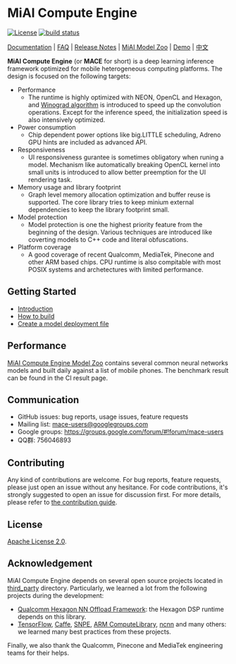 # MiAI Compute Engine
[![License](https://img.shields.io/badge/License-Apache%202.0-blue.svg)](LICENSE)
[![build status](http://v9.git.n.xiaomi.com/deep-computing/mace/badges/master/build.svg)](http://v9.git.n.xiaomi.com/deep-computing/mace/pipelines)

[Documentation](docs) |
[FAQ](docs/faq.md) |
[Release Notes](RELEASE.md) |
[MiAI Model Zoo](http://v9.git.n.xiaomi.com/deep-computing/mace-models) |
[Demo](mace/android) |
[中文](README_zh.md)

**MiAI Compute Engine** (or **MACE** for short) is a deep learning inference framework optimized for
mobile heterogeneous computing platforms. The design is focused on the following
targets:
* Performance
  * The runtime is highly optimized with NEON, OpenCL and Hexagon, and
    [Winograd algorithm](https://arxiv.org/abs/1509.09308) is introduced to
    speed up the convolution operations. Except for the inference speed, the
    initialization speed is also intensively optimized.
* Power consumption
  * Chip dependent power options like big.LITTLE scheduling, Adreno GPU hints are
    included as advanced API.
* Responsiveness
  * UI responsiveness gurantee is sometimes obligatory when runing a model.
    Mechanism like automatically breaking OpenCL kernel into small units is
    introduced to allow better preemption for the UI rendering task.
* Memory usage and library footprint
  * Graph level memory allocation optimization and buffer reuse is supported.
    The core library tries to keep minium external dependencies to keep the
    library footprint small.
* Model protection
  * Model protection is one the highest priority feature from the beginning of 
    the design. Various techniques are introduced like coverting models to C++
    code and literal obfuscations.
* Platform coverage
  * A good coverage of recent Qualcomm, MediaTek, Pinecone and other ARM based
    chips. CPU runtime is also compitable with most POSIX systems and
    archetectures with limited performance.

## Getting Started
* [Introduction](docs/getting_started/introduction.rst)
* [How to build](docs/getting_started/how_to_build.rst)
* [Create a model deployment file](docs/getting_started/create_a_model_deployment.rst)

## Performance
[MiAI Compute Engine Model Zoo](http://v9.git.n.xiaomi.com/deep-computing/mace-models) contains
several common neural networks models and built daily against a list of mobile
phones. The benchmark result can be found in the CI result page.

## Communication
* GitHub issues: bug reports, usage issues, feature requests
* Mailing list: [mace-users@googlegroups.com](mailto:mace-users@googlegroups.com)
* Google groups: https://groups.google.com/forum/#!forum/mace-users
* QQ群: 756046893

## Contributing
Any kind of contributions are welcome. For bug reports, feature requests,
please just open an issue without any hesitance. For code contributions, it's
strongly suggested to open an issue for discussion first. For more details,
please refer to [the contribution guide](docs/development/contributing.md).

## License
[Apache License 2.0](LICENSE).

## Acknowledgement
MiAI Compute Engine depends on several open source projects located in
[third_party](third_party) directory. Particularly, we learned a lot from
the following projects during the development:
* [Qualcomm Hexagon NN Offload Framework](https://source.codeaurora.org/quic/hexagon_nn/nnlib): the Hexagon DSP runtime
  depends on this library.
* [TensorFlow](https://github.com/tensorflow/tensorflow),
  [Caffe](https://github.com/BVLC/caffe),
  [SNPE](https://developer.qualcomm.com/software/snapdragon-neural-processing-engine-ai),
  [ARM ComputeLibrary](https://github.com/ARM-software/ComputeLibrary),
  [ncnn](https://github.com/Tencent/ncnn) and many others: we learned many best
  practices from these projects.

Finally, we also thank the Qualcomm, Pinecone and MediaTek engineering teams for
their helps.
